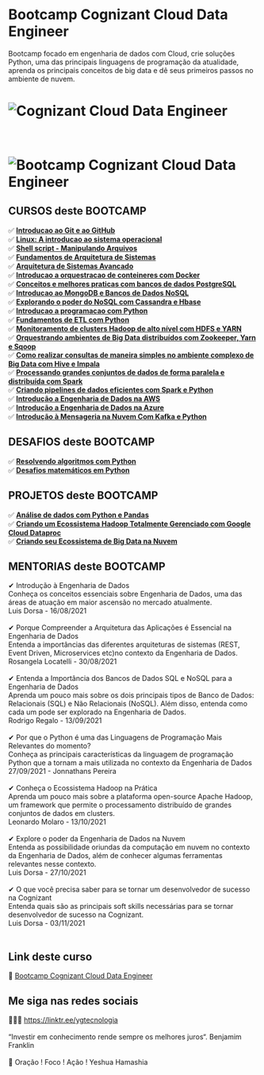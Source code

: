 # Bootcamp Cognizant Cloud Data Engineer

Bootcamp focado em engenharia de dados com Cloud, crie soluções Python, uma das principais linguagens de programação da atualidade, aprenda os principais conceitos de big data e dê seus primeiros passos no ambiente de nuvem.

<h1>
   <img src="https://i.ibb.co/t2Cxdc0/914f58d2-6ee2-4c52-8186-706a91dffe09.png" alt="Cognizant Cloud Data Engineer" border="0">
</h1>
<br>
<h1>
   <img src="https://i.ibb.co/qkDpw3F/337D7583.jpg" alt="Bootcamp Cognizant Cloud Data Engineer" border="0">
</h1>

## CURSOS deste BOOTCAMP
✅ **<a href="https://certificates.digitalinnovation.one/200FFE59">Introducao ao Git e ao GitHub</a>** <br>
✅ **<a href="">Linux: A introducao ao sistema operacional</a>** <br>
✅ **<a href="">Shell script - Manipulando Arquivos </a>** <br>
✅ **<a href="https://certificates.digitalinnovation.one/33D9A38E">Fundamentos de Arquitetura de Sistemas</a>** <br>
✅ **<a href="https://certificates.digitalinnovation.one/86EC0F0A">Arquitetura de Sistemas Avancado</a>** <br>
✅ **<a href="https://certificates.digitalinnovation.one/DE9EC992">Introducao a orquestracao de conteineres com Docker</a>** <br>
✅ **<a href="">Conceitos e melhores praticas com bancos de dados PostgreSQL</a>** <br>
✅ **<a href="">Introducao ao MongoDB e Bancos de Dados NoSQL</a>** <br>
✅ **<a href="">Explorando o poder do NoSQL com Cassandra e Hbase</a>** <br>
✅ **<a href="">Introducao a programacao com Python</a>** <br>
✅ **<a href="">Fundamentos de ETL com Python</a>** <br>
✅ **<a href="">Monitoramento de clusters Hadoop de alto nível com HDFS e YARN</a>** <br>
✅ **<a href=" ">Orquestrando ambientes de Big Data distribuídos com Zookeeper, Yarn e Sqoop</a>** <br>
✅ **<a href="">Como realizar consultas de maneira simples no ambiente complexo de Big Data com Hive e Impala</a>** <br>
✅ **<a href="">Processando grandes conjuntos de dados de forma paralela e distribuída com Spark</a>** <br>
✅ **<a href="">Criando pipelines de dados eficientes com Spark e Python</a>** <br>
✅ **<a href="">Introdução a Engenharia de Dados na AWS</a>** <br>
✅ **<a href="">Introdução a Engenharia de Dados na Azure</a>** <br>
✅ **<a href="">Introdução à Mensageria na Nuvem Com Kafka e Python</a>** <br>

## DESAFIOS deste BOOTCAMP
✅ **<a href="">Resolvendo algoritmos com Python</a>** <br>
✅ **<a href="">Desafios matemáticos em Python</a>** <br>

## PROJETOS deste BOOTCAMP
✅ **<a href="https://tinyurl.com/3hymazyx">Análise de dados com Python e Pandas</a>** <br>
✅ **<a href="https://tinyurl.com/4bu65yux">Criando um Ecossistema Hadoop Totalmente Gerenciado com Google Cloud Dataproc</a>** <br>
✅ **<a href="https://github.com/saldanhayg/Ecossistema_AWS_Big_Data">Criando seu Ecossistema de Big Data na Nuvem</a>** <br>
  
## MENTORIAS deste BOOTCAMP 
 
✔  Introdução à Engenharia de Dados<br>
    Conheça os conceitos essenciais sobre Engenharia de Dados, uma das áreas de atuação em maior ascensão no mercado atualmente.<br>
    Luis Dorsa - 16/08/2021<br>
    <br>
✔  Porque Compreender a Arquitetura das Aplicações é Essencial na Engenharia de Dados<br>
   Entenda a importâncias das diferentes arquiteturas de sistemas (REST, Event Driven, Microservices etc)no contexto da Engenharia de Dados.<br>
   Rosangela Locatelli - 30/08/2021<br>
   <br>
✔  Entenda a Importância dos Bancos de Dados SQL e NoSQL para a Engenharia de Dados<br>
   Aprenda um pouco mais sobre os dois principais tipos de Banco de Dados: Relacionais (SQL) e Não Relacionais (NoSQL). Além disso, entenda como cada um pode ser explorado na Engenharia de Dados.<br>
   Rodrigo Regalo - 13/09/2021<br>
   <br>
✔  Por que o Python é uma das Linguagens de Programação Mais Relevantes do momento?<br>
   Conheça as principais características da linguagem de programação Python que a tornam a mais utilizada no contexto da Engenharia de Dados<br>
   27/09/2021 - Jonnathans Pereira <br>
   <br>
✔  Conheça o Ecossistema Hadoop na Prática<br>
   Aprenda um pouco mais sobre a plataforma open-source Apache Hadoop, um framework que permite o processamento distribuído de grandes conjuntos de dados em clusters.<br>
   Leonardo Molaro - 13/10/2021<br>
   <br>
✔  Explore o poder da Engenharia de Dados na Nuvem<br>
   Entenda as possibilidade oriundas da computação em nuvem no contexto da Engenharia de Dados, além de conhecer algumas ferramentas relevantes nesse contexto.<br>
   Luis Dorsa - 27/10/2021<br>
   <br>
✔  O que você precisa saber para se tornar um desenvolvedor de sucesso na Cognizant<br>
   Entenda quais são as principais soft skills necessárias para se tornar desenvolvedor de sucesso na Cognizant.<br>
   Luis Dorsa - 03/11/2021<br>
   <br>


## Link deste curso  

 🎯 <a href="https://web.digitalinnovation.one/track/cognizant-cloud-data-engineer?tab=path" target="_blank">Bootcamp Cognizant Cloud Data Engineer</a>
<br>

## Me siga nas redes sociais 

👨‍💼🔮  https://linktr.ee/ygtecnologia 
<br>
<br> 
“Investir em conhecimento rende sempre os melhores juros“. Benjamim Franklin
<br>
<br> 
🙏 Oração ! Foco ! Ação ! Yeshua Hamashia